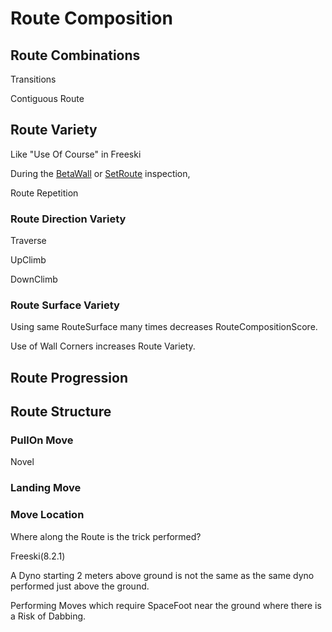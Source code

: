 # Route Composition

## Route Combinations

Transitions

Contiguous Route

## Route Variety

Like "Use Of Course" in Freeski

During the [BetaWall]() or [SetRoute](/reference/Glossary/Glossary#SetRoute) inspection, 

Route Repetition

### Route Direction Variety

Traverse

UpClimb

DownClimb



### Route Surface Variety 

Using same RouteSurface many times decreases RouteCompositionScore.

Use of Wall Corners increases Route Variety.



## Route Progression


## Route Structure

### PullOn Move

Novel 

### Landing Move

### Move Location

Where along the Route is the trick performed?

Freeski(8.2.1)

A Dyno starting 2 meters above ground is not the same as the same dyno performed just above the ground.

Performing Moves which require SpaceFoot near the ground where there is a Risk of Dabbing.